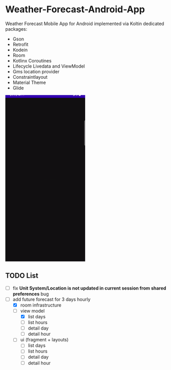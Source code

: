 # Weather-Forecast-Android-App

Weather Forecast Mobile App for Android implemented via Koltin dedicated packages:
- Gson
- Retrofit
- Kodein
- Room
- Kotlinx Coroutines
- Lifecycle Livedata and ViewModel
- Gms location provider
- Constraintlayout
- Material Theme
- Glide

![](ezgif.com-gif-maker.gif)

## TODO List
- [ ] fix **Unit System/Location is not updated in current session from shared preferences** bug
- [ ] add future forecast for 3 days hourly
  - [x] room infrastructure
  - [ ] view model
    - [x] list days
    - [ ] list hours
    - [ ] detail day
    - [ ] detail hour
  - [ ] ui (fragment + layouts)
    - [ ] list days
    - [ ] list hours
    - [ ] detail day
    - [ ] detail hour
